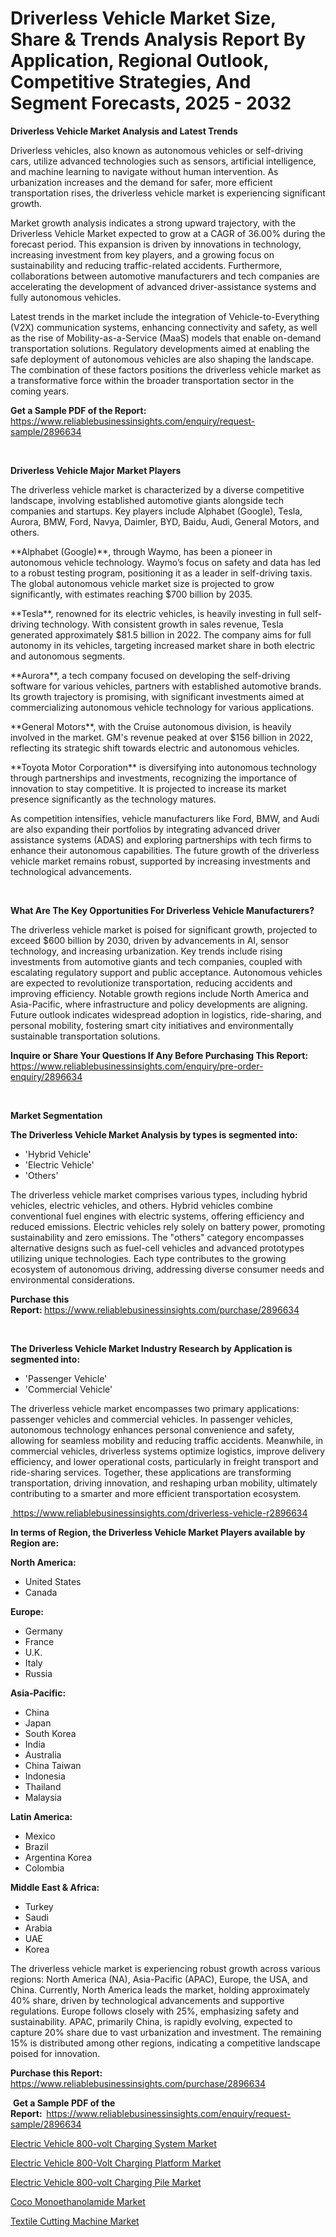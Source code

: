 <p><h1>Driverless Vehicle Market Size, Share & Trends Analysis Report By Application, Regional Outlook, Competitive Strategies, And Segment Forecasts, 2025 - 2032</h1></p><p><strong>Driverless Vehicle Market Analysis and Latest Trends</strong></p>
<p><p>Driverless vehicles, also known as autonomous vehicles or self-driving cars, utilize advanced technologies such as sensors, artificial intelligence, and machine learning to navigate without human intervention. As urbanization increases and the demand for safer, more efficient transportation rises, the driverless vehicle market is experiencing significant growth.</p><p>Market growth analysis indicates a strong upward trajectory, with the Driverless Vehicle Market expected to grow at a CAGR of 36.00% during the forecast period. This expansion is driven by innovations in technology, increasing investment from key players, and a growing focus on sustainability and reducing traffic-related accidents. Furthermore, collaborations between automotive manufacturers and tech companies are accelerating the development of advanced driver-assistance systems and fully autonomous vehicles.</p><p>Latest trends in the market include the integration of Vehicle-to-Everything (V2X) communication systems, enhancing connectivity and safety, as well as the rise of Mobility-as-a-Service (MaaS) models that enable on-demand transportation solutions. Regulatory developments aimed at enabling the safe deployment of autonomous vehicles are also shaping the landscape. The combination of these factors positions the driverless vehicle market as a transformative force within the broader transportation sector in the coming years.</p></p>
<p><strong>Get a Sample PDF of the Report:&nbsp;</strong> <a href="https://www.reliablebusinessinsights.com/enquiry/request-sample/2896634?utm_campaign=1117&utm_medium=2&utm_source=Github&utm_content=ia&utm_term=15032025&utm_id=driverless-vehicle">https://www.reliablebusinessinsights.com/enquiry/request-sample/2896634</a></p>
<p>&nbsp;</p>
<p><strong>Driverless Vehicle Major Market Players</strong></p>
<p><p>The driverless vehicle market is characterized by a diverse competitive landscape, involving established automotive giants alongside tech companies and startups. Key players include Alphabet (Google), Tesla, Aurora, BMW, Ford, Navya, Daimler, BYD, Baidu, Audi, General Motors, and others.</p><p>**Alphabet (Google)**, through Waymo, has been a pioneer in autonomous vehicle technology. Waymo’s focus on safety and data has led to a robust testing program, positioning it as a leader in self-driving taxis. The global autonomous vehicle market size is projected to grow significantly, with estimates reaching $700 billion by 2035.</p><p>**Tesla**, renowned for its electric vehicles, is heavily investing in full self-driving technology. With consistent growth in sales revenue, Tesla generated approximately $81.5 billion in 2022. The company aims for full autonomy in its vehicles, targeting increased market share in both electric and autonomous segments.</p><p>**Aurora**, a tech company focused on developing the self-driving software for various vehicles, partners with established automotive brands. Its growth trajectory is promising, with significant investments aimed at commercializing autonomous vehicle technology for various applications.</p><p>**General Motors**, with the Cruise autonomous division, is heavily involved in the market. GM's revenue peaked at over $156 billion in 2022, reflecting its strategic shift towards electric and autonomous vehicles.</p><p>**Toyota Motor Corporation** is diversifying into autonomous technology through partnerships and investments, recognizing the importance of innovation to stay competitive. It is projected to increase its market presence significantly as the technology matures.</p><p>As competition intensifies, vehicle manufacturers like Ford, BMW, and Audi are also expanding their portfolios by integrating advanced driver assistance systems (ADAS) and exploring partnerships with tech firms to enhance their autonomous capabilities. The future growth of the driverless vehicle market remains robust, supported by increasing investments and technological advancements.</p></p>
<p>&nbsp;</p>
<p><strong>What Are The Key Opportunities For Driverless Vehicle Manufacturers?</strong></p>
<p><p>The driverless vehicle market is poised for significant growth, projected to exceed $600 billion by 2030, driven by advancements in AI, sensor technology, and increasing urbanization. Key trends include rising investments from automotive giants and tech companies, coupled with escalating regulatory support and public acceptance. Autonomous vehicles are expected to revolutionize transportation, reducing accidents and improving efficiency. Notable growth regions include North America and Asia-Pacific, where infrastructure and policy developments are aligning. Future outlook indicates widespread adoption in logistics, ride-sharing, and personal mobility, fostering smart city initiatives and environmentally sustainable transportation solutions.</p></p>
<p><strong>Inquire or Share Your Questions If Any Before Purchasing This Report:</strong> <a href="https://www.reliablebusinessinsights.com/enquiry/pre-order-enquiry/2896634?utm_campaign=1117&utm_medium=2&utm_source=Github&utm_content=ia&utm_term=15032025&utm_id=driverless-vehicle">https://www.reliablebusinessinsights.com/enquiry/pre-order-enquiry/2896634</a></p>
<p>&nbsp;</p>
<p><strong>Market Segmentation</strong></p>
<p><strong>The Driverless Vehicle Market Analysis by types is segmented into:</strong></p>
<p><ul><li>'Hybrid Vehicle'</li><li>'Electric Vehicle'</li><li>'Others'</li></ul></p>
<p><p>The driverless vehicle market comprises various types, including hybrid vehicles, electric vehicles, and others. Hybrid vehicles combine conventional fuel engines with electric systems, offering efficiency and reduced emissions. Electric vehicles rely solely on battery power, promoting sustainability and zero emissions. The "others" category encompasses alternative designs such as fuel-cell vehicles and advanced prototypes utilizing unique technologies. Each type contributes to the growing ecosystem of autonomous driving, addressing diverse consumer needs and environmental considerations.</p></p>
<p><strong>Purchase this Report:&nbsp;</strong><a href="https://www.reliablebusinessinsights.com/purchase/2896634?utm_campaign=1117&utm_medium=2&utm_source=Github&utm_content=ia&utm_term=15032025&utm_id=driverless-vehicle">https://www.reliablebusinessinsights.com/purchase/2896634</a></p>
<p>&nbsp;</p>
<p><strong>The Driverless Vehicle Market Industry Research by Application is segmented into:</strong></p>
<p><ul><li>'Passenger Vehicle'</li><li>'Commercial Vehicle'</li></ul></p>
<p><p>The driverless vehicle market encompasses two primary applications: passenger vehicles and commercial vehicles. In passenger vehicles, autonomous technology enhances personal convenience and safety, allowing for seamless mobility and reducing traffic accidents. Meanwhile, in commercial vehicles, driverless systems optimize logistics, improve delivery efficiency, and lower operational costs, particularly in freight transport and ride-sharing services. Together, these applications are transforming transportation, driving innovation, and reshaping urban mobility, ultimately contributing to a smarter and more efficient transportation ecosystem.</p></p>
<p><a href="https://www.reliablebusinessinsights.com/driverless-vehicle-r2896634?utm_campaign=1117&utm_medium=2&utm_source=Github&utm_content=ia&utm_term=15032025&utm_id=driverless-vehicle">&nbsp;https://www.reliablebusinessinsights.com/driverless-vehicle-r2896634</a></p>
<p><strong>In terms of Region, the Driverless Vehicle Market Players available by Region are:</strong></p>
<p>
    <p> <strong> North America: </strong>
        <ul>
            <li>United States</li>
            <li>Canada</li>
        </ul>
        </p> 
    <p> <strong> Europe: </strong>
        <ul>
            <li>Germany</li>
            <li>France</li>
            <li>U.K.</li>
            <li>Italy</li>
            <li>Russia</li>
        </ul>
        </p> 
    <p> <strong> Asia-Pacific: </strong>
        <ul>
            <li>China</li>
            <li>Japan</li>
            <li>South Korea</li>
            <li>India</li>
            <li>Australia</li>
            <li>China Taiwan</li>
            <li>Indonesia</li>
            <li>Thailand</li>
            <li>Malaysia</li>
        </ul>
        </p> 
    <p> <strong> Latin America: </strong>
        <ul>
            <li>Mexico</li>
            <li>Brazil</li>
            <li>Argentina Korea</li>
            <li>Colombia</li>
        </ul>
        </p> 
    <p> <strong> Middle East & Africa: </strong>
        <ul>
            <li>Turkey</li>
            <li>Saudi</li>
            <li>Arabia</li>
            <li>UAE</li>
            <li>Korea</li>
        </ul>
    </p>
    </p>
<p><p>The driverless vehicle market is experiencing robust growth across various regions: North America (NA), Asia-Pacific (APAC), Europe, the USA, and China. Currently, North America leads the market, holding approximately 40% share, driven by technological advancements and supportive regulations. Europe follows closely with 25%, emphasizing safety and sustainability. APAC, primarily China, is rapidly evolving, expected to capture 20% share due to vast urbanization and investment. The remaining 15% is distributed among other regions, indicating a competitive landscape poised for innovation.</p></p>
<p><strong>Purchase this Report: </strong><a href="https://www.reliablebusinessinsights.com/purchase/2896634?utm_campaign=1117&utm_medium=2&utm_source=Github&utm_content=ia&utm_term=15032025&utm_id=driverless-vehicle">https://www.reliablebusinessinsights.com/purchase/2896634</a></p>
<p>&nbsp;<strong>Get a Sample PDF of the Report:&nbsp;&nbsp;</strong><a href="https://www.reliablebusinessinsights.com/enquiry/request-sample/2896634?utm_campaign=1117&utm_medium=2&utm_source=Github&utm_content=ia&utm_term=15032025&utm_id=driverless-vehicle">https://www.reliablebusinessinsights.com/enquiry/request-sample/2896634</a></p>
<p><strong></strong></p>
<p><p><a href="https://github.com/luhleickov/Market-Research-Report-List-1/blob/main/electric-vehicle-800-volt-charging-system-market.md?utm_campaign=1117&utm_medium=2&utm_source=Github&utm_content=ia&utm_term=15032025&utm_id=driverless-vehicle">Electric Vehicle 800-volt Charging System Market</a></p><p><a href="https://github.com/elceryaneik/Market-Research-Report-List-1/blob/main/electric-vehicle-800-volt-charging-platform-market.md?utm_campaign=1117&utm_medium=2&utm_source=Github&utm_content=ia&utm_term=15032025&utm_id=driverless-vehicle">Electric Vehicle 800-Volt Charging Platform Market</a></p><p><a href="https://github.com/dusektwinec3/Market-Research-Report-List-1/blob/main/electric-vehicle-800-volt-charging-pile-market.md?utm_campaign=1117&utm_medium=2&utm_source=Github&utm_content=ia&utm_term=15032025&utm_id=driverless-vehicle">Electric Vehicle 800-volt Charging Pile Market</a></p><p><a href="https://github.com/sukeldrage0g/Market-Research-Report-List-1/blob/main/coco-monoethanolamide-market.md?utm_campaign=1117&utm_medium=2&utm_source=Github&utm_content=ia&utm_term=15032025&utm_id=driverless-vehicle">Coco Monoethanolamide Market</a></p><p><a href="https://github.com/nwogudimouix/Market-Research-Report-List-1/blob/main/textile-cutting-machine-market.md?utm_campaign=1117&utm_medium=2&utm_source=Github&utm_content=ia&utm_term=15032025&utm_id=driverless-vehicle">Textile Cutting Machine Market</a></p></p>